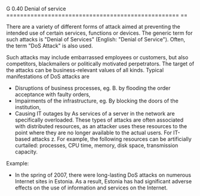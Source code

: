 G 0.40 Denial of service
================================================== ==

There are a variety of different forms of attack aimed at preventing the intended use of certain services, functions or devices. The generic term for such attacks is "Denial of Services" (English: "Denial of Service"). Often, the term "DoS Attack" is also used.

Such attacks may include embarrassed employees or customers, but also competitors, blackmailers or politically motivated perpetrators. The target of the attacks can be business-relevant values ​​of all kinds. Typical manifestations of DoS attacks are

* Disruptions of business processes, eg. B. by flooding the order acceptance with faulty orders,
* Impairments of the infrastructure, eg. By blocking the doors of the institution,
* Causing IT outages by As services of a server in the network are specifically overloaded.
These types of attacks are often associated with distributed resources, as an attacker uses these resources to the point where they are no longer available to the actual users. For IT-based attacks z. For example, the following resources can be artificially curtailed: processes, CPU time, memory, disk space, transmission capacity.

Example:

* In the spring of 2007, there were long-lasting DoS attacks on numerous Internet sites in Estonia. As a result, Estonia has had significant adverse effects on the use of information and services on the Internet.
